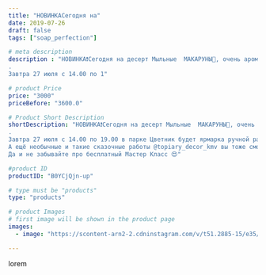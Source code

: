 ```yaml
---
title: "НОВИНКАСегодня на"
date: 2019-07-26
draft: false
tags: ["soap_perfection"]

# meta description
description : "НОВИНКА❗Сегодня на десерт Мыльные  МАКАРУНЫ🤗, очень ароматные, не портят фигуру 🤔👍 Мыло нежное по текстуре, бережно очищает кожу❤️
.
Завтра 27 июля с 14.00 по 1"

# product Price
price: "3000"
priceBefore: "3600.0"

# Product Short Description
shortDescription: "НОВИНКА❗Сегодня на десерт Мыльные  МАКАРУНЫ🤗, очень ароматные, не портят фигуру 🤔👍 Мыло нежное по текстуре, бережно очищает кожу❤️
.
Завтра 27 июля с 14.00 по 19.00 в парке Цветник будет ярмарка ручной работы где будут и эти прекрасные пирожные и ещё много разного и ароматноно моего мыла, для детей и взрослых!
А ещё необычные и такие сказочные работы @topiary_decor_kmv вы тоже сможете увидеть там! Будет интересно и весело!
Да и не забывайте про бесплатный Мастер Класс 😍"

#product ID
productID: "B0YCjQjn-up"

# type must be "products"
type: "products"

# product Images
# first image will be shown in the product page
images:
  - image: "https://scontent-arn2-2.cdninstagram.com/v/t51.2885-15/e35/66626304_342563776671504_6303326267650777700_n.jpg?se=7&tp=1&_nc_ht=scontent-arn2-2.cdninstagram.com&_nc_cat=100&_nc_ohc=49iBQwW5UccAX9Vk5vM&ccb=7-4&oh=922cbb400901c4b89558466ff2d799bd&oe=60837D78&ig_cache_key=MjA5NjQzNjg0NTU5MzIyNjE1Mw%3D%3D.2-ccb7-4"

---
```

lorem
